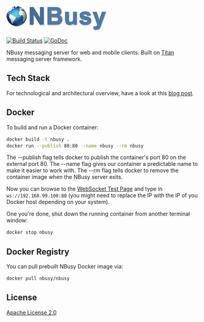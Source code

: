 [![NBusy](https://raw.githubusercontent.com/nbusy/nbusy/nodejs/client/images/nbusy_large.png)](http://nbusy.com/)

[![Build Status](https://travis-ci.org/nbusy/nbusy.svg?branch=master)](https://travis-ci.org/nbusy/nbusy)
[![GoDoc](https://godoc.org/github.com/nbusy/nbusy?status.svg)](https://godoc.org/github.com/nbusy/nbusy)

NBusy messaging server for web and mobile clients. Built on [Titan](https://github.com/titan-x) messaging server framework.

## Tech Stack

For technological and architectural overview, have a look at this [blog post](http://soygul.com/nbusy).

## Docker

To build and run a Docker container:

```bash
docker build -t nbusy .
docker run --publish 80:80 --name nbusy --rm nbusy
```

The --publish flag tells docker to publish the container's port 80 on the external port 80.
The --name flag gives our container a predictable name to make it easier to work with.
The --rm flag tells docker to remove the container image when the NBusy server exits.

Now you can browse to the [WebSocket Test Page](http://www.websocket.org/echo.html) and type in `ws://192.168.99.100:80` (you might need to replace the IP with the IP of you Docker host depending on your system).

One you're done, shut down the running container from another terminal window:

```bash
docker stop nbusy
```

## Docker Registry

You can pull prebuilt NBusy Docker image via:

```bash
docker pull nbusy/nbusy
```

## License

[Apache License 2.0](LICENSE)

